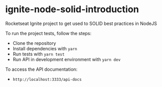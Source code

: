 # ignite-node-solid-introduction
Rocketseat Ignite project to get used to SOLID best practices in NodeJS

To run the project tests, follow the steps:
- Clone the repository
- Install dependencies with ```yarn```
- Run tests with ```yarn test```
- Run API in development environment with ```yarn dev```

To access the API documentation:
- ```http://localhost:3333/api-docs```
